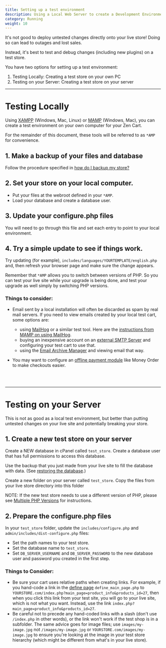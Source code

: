 ```yaml
---
title: Setting up a test environment 
description: Using a Local Web Server to create a Development Environment
category: Running
weight: 10
---
```


It's not good to deploy untested changes directly onto your live store!  Doing so can lead to outages and lost sales.

Instead, it's best to test and debug changes (including new plugins) 
on a test store.

You have two options for setting up a test environment:

1. Testing Locally: Creating a test store on your own PC
2. Testing on your Server: Creating a test store on your server

---

# Testing Locally

Using [XAMPP](https://www.apachefriends.org/) (Windows, Mac, Linux) or [MAMP](https://www.mamp.info/) (Windows, Mac), you can create a test environment on your own computer for your Zen Cart. 

For the remainder of this document, these tools will be referred to as `*AMP` for convenience. 

## 1. Make a backup of your files and database 

Follow the procedure specified in [how do I backup my store?](/user/running/backup/)

## 2. Set your store on your local computer. 

- Put your files at the webroot defined in your `*AMP`.
- Load your database and create a database user. 

## 3. Update your configure.php files 

You will need to go through this file and set each entry to point to your local environment. 

## 4. Try a simple update to see if things work. 
Try updating (for example), `includes/languages/YOURTEMPLATE/english.php` and, then refresh your browser page and make sure the change appears. 

Remember that `*AMP` allows you to switch between versions of PHP.  So you can test your live site while your upgrade is being done, and test your upgrade as well simply by switching PHP versions.

### Things to consider: 

- Email sent by a local installation will often be discarded as spam by real mail servers.  If you need to view emails created by your local test cart, some options are: 
  - using [MailHog](https://github.com/mailhog/MailHog) or a similar test tool.  Here are the [instructions from MAMP on using MailHog](https://documentation.mamp.info/en/MAMP-PRO-Mac/Servers-and-Services/MailHog/).
  - buying an inexpensive account on an [external SMTP Server](/user/email/external_smtp_servers/) and configuring your test cart to use that. 
  - using  the [Email Archive Manager](/user/email/email_archive_manager/) and viewing email that way.  

- You may want to configure an [offline payment module](/user/payment/offline/) like Money Order to make checkouts easier. 

<br><br>

---

# Testing on your Server

This is not as good as a local test environment, but better than putting untested changes on your live site and potentially breaking your store.


## 1. Create a new test store on your server

Create a NEW database in cPanel called `test_store`. Create a database user that has full permissions to access this database. 

Use the backup that you just made from your live site to fill the database with data. (See [restoring the database](/user/running/backup/#to-restore-your-database).)

Create a new folder on your server called  `test_store`.  Copy the files from your live store directory into this folder 

NOTE: If the new test store needs to use a different version of PHP, please see [Multiple PHP Versions](/user/upgrading/multiple_php_versions/) for instructions.

## 2. Prepare the configure.php files

In your `test_store` folder, update the `includes/configure.php` and `admin/includes/dist-configure.php` files:  
- Set the path names to your test store.
- Set the database name to `test_store`.
- Set `DB_SERVER_USERNAME` and `DB_SERVER_PASSWORD` to the new database user and password you created in the first step.


### Things to Consider: 
- Be sure your cart uses relative paths when creating links.  For example, if you hand-code a link in the [define page](/user/template/define_pages/) `define_main_page.php` to `YOURSTORE.com/index.php?main_page=product_info&products_id=27`, then when you click this link from your test site, you will go to your live site, which is not what you want.  Instead, use the link `index.php?main_page=product_info&products_id=27`.  
- Be careful not to precede any hand-coded links with a slash (don't use `/index.php` in other words), or the link won't work if the test shop is in a subfolder.  The same advice goes for image files; use `images/my-image.jpg` not `/images/my-image.jpg` or `YOURSTORE.com/images/my-image.jpg` to ensure you're looking at the image in your test store hierarchy (which might be different from what's in your live store).


